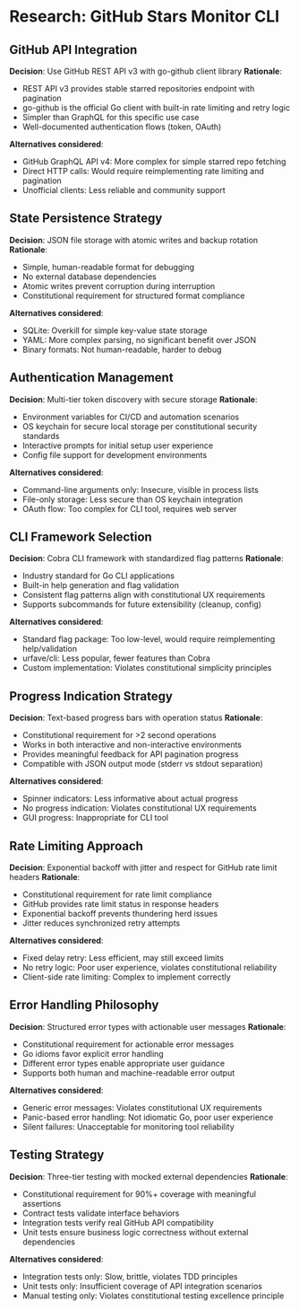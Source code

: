 # Research: GitHub Stars Monitor CLI

## GitHub API Integration

**Decision**: Use GitHub REST API v3 with go-github client library
**Rationale**: 
- REST API v3 provides stable starred repositories endpoint with pagination
- go-github is the official Go client with built-in rate limiting and retry logic
- Simpler than GraphQL for this specific use case
- Well-documented authentication flows (token, OAuth)

**Alternatives considered**:
- GitHub GraphQL API v4: More complex for simple starred repo fetching
- Direct HTTP calls: Would require reimplementing rate limiting and pagination
- Unofficial clients: Less reliable and community support

## State Persistence Strategy

**Decision**: JSON file storage with atomic writes and backup rotation
**Rationale**:
- Simple, human-readable format for debugging
- No external database dependencies
- Atomic writes prevent corruption during interruption
- Constitutional requirement for structured format compliance

**Alternatives considered**:
- SQLite: Overkill for simple key-value state storage
- YAML: More complex parsing, no significant benefit over JSON
- Binary formats: Not human-readable, harder to debug

## Authentication Management

**Decision**: Multi-tier token discovery with secure storage
**Rationale**:
- Environment variables for CI/CD and automation scenarios
- OS keychain for secure local storage per constitutional security standards
- Interactive prompts for initial setup user experience
- Config file support for development environments

**Alternatives considered**:
- Command-line arguments only: Insecure, visible in process lists
- File-only storage: Less secure than OS keychain integration
- OAuth flow: Too complex for CLI tool, requires web server

## CLI Framework Selection

**Decision**: Cobra CLI framework with standardized flag patterns
**Rationale**:
- Industry standard for Go CLI applications
- Built-in help generation and flag validation
- Consistent flag patterns align with constitutional UX requirements
- Supports subcommands for future extensibility (cleanup, config)

**Alternatives considered**:
- Standard flag package: Too low-level, would require reimplementing help/validation
- urfave/cli: Less popular, fewer features than Cobra
- Custom implementation: Violates constitutional simplicity principles

## Progress Indication Strategy

**Decision**: Text-based progress bars with operation status
**Rationale**:
- Constitutional requirement for >2 second operations
- Works in both interactive and non-interactive environments
- Provides meaningful feedback for API pagination progress
- Compatible with JSON output mode (stderr vs stdout separation)

**Alternatives considered**:
- Spinner indicators: Less informative about actual progress
- No progress indication: Violates constitutional UX requirements
- GUI progress: Inappropriate for CLI tool

## Rate Limiting Approach

**Decision**: Exponential backoff with jitter and respect for GitHub rate limit headers
**Rationale**:
- Constitutional requirement for rate limit compliance
- GitHub provides rate limit status in response headers
- Exponential backoff prevents thundering herd issues
- Jitter reduces synchronized retry attempts

**Alternatives considered**:
- Fixed delay retry: Less efficient, may still exceed limits
- No retry logic: Poor user experience, violates constitutional reliability
- Client-side rate limiting: Complex to implement correctly

## Error Handling Philosophy

**Decision**: Structured error types with actionable user messages
**Rationale**:
- Constitutional requirement for actionable error messages
- Go idioms favor explicit error handling
- Different error types enable appropriate user guidance
- Supports both human and machine-readable error output

**Alternatives considered**:
- Generic error messages: Violates constitutional UX requirements
- Panic-based error handling: Not idiomatic Go, poor user experience
- Silent failures: Unacceptable for monitoring tool reliability

## Testing Strategy

**Decision**: Three-tier testing with mocked external dependencies
**Rationale**:
- Constitutional requirement for 90%+ coverage with meaningful assertions
- Contract tests validate interface behaviors
- Integration tests verify real GitHub API compatibility
- Unit tests ensure business logic correctness without external dependencies

**Alternatives considered**:
- Integration tests only: Slow, brittle, violates TDD principles
- Unit tests only: Insufficient coverage of API integration scenarios
- Manual testing only: Violates constitutional testing excellence principle
